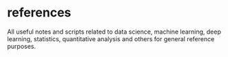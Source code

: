 # references

All useful notes and scripts related to data science, machine learning, deep learning, statistics, quantitative analysis and others for general reference purposes.